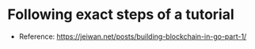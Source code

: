# Following exact steps of a tutorial

- Reference:   https://jeiwan.net/posts/building-blockchain-in-go-part-1/
